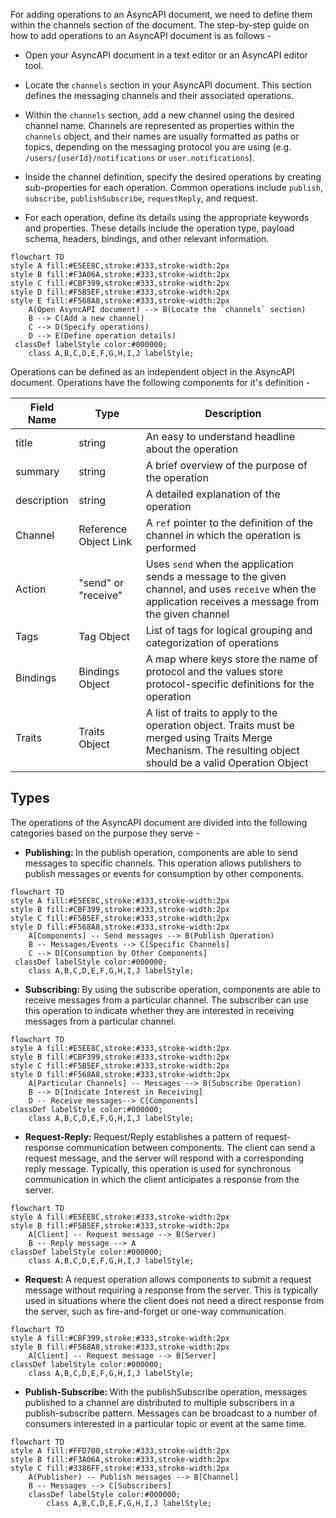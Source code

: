 For adding operations to an AsyncAPI document, we need to define them within the channels section of the document. The step-by-step guide on how to add operations to an AsyncAPI document is as follows - 

- Open your AsyncAPI document in a text editor or an AsyncAPI editor tool.

- Locate the `channels` section in your AsyncAPI document. This section defines the messaging channels and their associated operations.

- Within the `channels` section, add a new channel using the desired channel name. Channels are represented as properties within the `channels` object, and their names are usually formatted as paths or topics, depending on the messaging protocol you are using (e.g. `/users/{userId}/notifications` or `user.notifications`).

- Inside the channel definition, specify the desired operations by creating sub-properties for each operation. Common operations include `publish`, `subscribe`, `publishSubscribe`, `requestReply`, and request.

- For each operation, define its details using the appropriate keywords and properties. These details include the operation type, payload schema, headers, bindings, and other relevant information.

```mermaid
flowchart TD
style A fill:#E5EE8C,stroke:#333,stroke-width:2px
style B fill:#F3A06A,stroke:#333,stroke-width:2px
style C fill:#CBF399,stroke:#333,stroke-width:2px
style D fill:#F5B5EF,stroke:#333,stroke-width:2px
style E fill:#F568A8,stroke:#333,stroke-width:2px
    A(Open AsyncAPI document) --> B(Locate the `channels` section)
    B --> C(Add a new channel)
    C --> D(Specify operations)
    D --> E(Define operation details)
 classDef labelStyle color:#000000;
    class A,B,C,D,E,F,G,H,I,J labelStyle;
```

Operations can be defined as an independent object in the AsyncAPI document. Operations have the following components for it's definition -

|  Field Name | Type | Description |
|---|---|---|
| title | string | An easy to understand headline about the operation |
| summary | string | A brief overview of the purpose of the operation |
| description | string | A detailed explanation of the operation |
| Channel | Reference Object Link | A `ref` pointer to the definition of the channel in which the operation is performed |
| Action | "send" or "receive" | Uses `send` when the application sends a message to the given channel, and uses `receive` when the application receives a message from the given channel |
| Tags | Tag Object | List of tags for logical grouping and categorization of operations |
| Bindings | Bindings Object | A map where keys store the name of protocol and the values store protocol-specific definitions for the operation |
| Traits | Traits Object | A list of traits to apply to the operation object. Traits must be merged using Traits Merge Mechanism. The resulting object should be a valid Operation Object |






## Types

The operations of the AsyncAPI document are divided into the following categories based on the purpose they serve -

- <b> Publishing: </b> In the publish operation, components are able to send messages to specific channels. This operation allows publishers to publish messages or events for consumption by other components.

```mermaid
flowchart TD
style A fill:#E5EE8C,stroke:#333,stroke-width:2px
style B fill:#CBF399,stroke:#333,stroke-width:2px
style C fill:#F5B5EF,stroke:#333,stroke-width:2px
style D fill:#F568A8,stroke:#333,stroke-width:2px
    A[Components] -- Send messages --> B(Publish Operation)
    B -- Messages/Events --> C[Specific Channels]
    C --> D[Consumption by Other Components]
 classDef labelStyle color:#000000;
    class A,B,C,D,E,F,G,H,I,J labelStyle;
```  

- <b> Subscribing: </b> By using the subscribe operation, components are able to receive messages from a particular channel. The subscriber can use this operation to indicate whether they are interested in receiving messages from a particular channel.

```mermaid
flowchart TD
style A fill:#E5EE8C,stroke:#333,stroke-width:2px
style B fill:#CBF399,stroke:#333,stroke-width:2px
style C fill:#F5B5EF,stroke:#333,stroke-width:2px
style D fill:#F568A8,stroke:#333,stroke-width:2px
    A[Particular Channels] -- Messages --> B(Subscribe Operation)
    B --> D[Indicate Interest in Receiving]
    D -- Receive messages--> C[Components]
classDef labelStyle color:#000000;
    class A,B,C,D,E,F,G,H,I,J labelStyle;
```  

- <b> Request-Reply: </b> Request/Reply establishes a pattern of request-response communication between components. The client can send a request message, and the server will respond with a corresponding reply message. Typically, this operation is used for synchronous communication in which the client anticipates a response from the server.

```mermaid
flowchart TD
style A fill:#E5EE8C,stroke:#333,stroke-width:2px
style B fill:#F5B5EF,stroke:#333,stroke-width:2px    
    A[Client] -- Request message --> B(Server)
    B -- Reply message --> A
classDef labelStyle color:#000000;
    class A,B,C,D,E,F,G,H,I,J labelStyle;
```

- <b> Request: </b> A request operation allows components to submit a request message without requiring a response from the server. This is typically used in situations where the client does not need a direct response from the server, such as fire-and-forget or one-way communication.

```mermaid
flowchart TD
style A fill:#CBF399,stroke:#333,stroke-width:2px
style B fill:#F568A8,stroke:#333,stroke-width:2px
    A[Client] -- Request message --> B[Server]
classDef labelStyle color:#000000;
    class A,B,C,D,E,F,G,H,I,J labelStyle;
``` 

- <b> Publish-Subscribe: </b> With the publishSubscribe operation, messages published to a channel are distributed to multiple subscribers in a publish-subscribe pattern. Messages can be broadcast to a number of consumers interested in a particular topic or event at the same time.

```mermaid
flowchart TD
style A fill:#FFD700,stroke:#333,stroke-width:2px
style B fill:#F3A06A,stroke:#333,stroke-width:2px
style C fill:#3386FF,stroke:#333,stroke-width:2px
    A(Publisher) -- Publish messages --> B[Channel]
    B -- Messages --> C[Subscribers]
    classDef labelStyle color:#000000;
        class A,B,C,D,E,F,G,H,I,J labelStyle;
```
